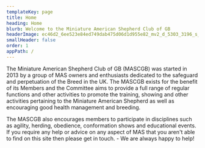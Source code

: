 ```yaml
---
templateKey: page
title: Home
heading: Home
blurb: Welcome to the Miniature American Shepherd Club of GB
headerImage: ec46d2_6ee523e84ed749dab475d06d1d955e82_mv2_d_5303_3196_s_4_2_oru91x.jpg
smallHeader: false
order: 1
appPath: /
---
```


The Miniature American Shepherd Club of GB (MASCGB) was started in 2013 by a group of MAS owners and enthusiasts dedicated to the safeguard and perpetuation of the Breed in the UK. The MASCGB exists for the benefit of its Members and the Committee aims to provide a full range of regular functions and other activities to promote the training, showing and other activities pertaining to the Miniature American Shepherd as well as encouraging good health management and breeding.

The MASCGB also encourages members to participate in disciplines such as agility, herding, obedience, conformation shows and educational events. If you require any help or advice on any aspect of MAS that you aren't able to find on this site then please get in touch. - We are always happy to help!
